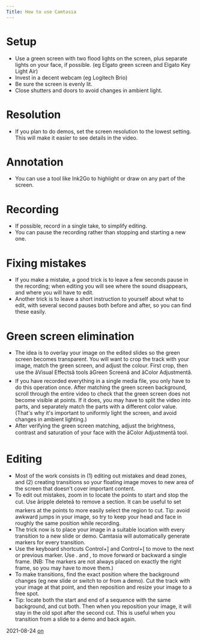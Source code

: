 ```yaml
---
Title: How to use Camtasia
---
```


# Setup

-  Use a green screen with two flood lights on the screen, plus separate lights on your face, if possible. (eg Elgato green screen and Elgato Key Light Air)
-  Invest in a decent webcam (eg Logitech Brio)
-  Be sure the screen is evenly lit.
-  Close shutters and doors to avoid changes in ambient light.

# Resolution

-  If you plan to do demos, set the screen resolution to the lowest setting. This will make it easier to see details in the video.

# Annotation

-  You can use a tool like Ink2Go to highlight or draw on any part of the screen.

# Recording

-  If possible, record in a single take, to simplify editing.
-  You can pause the recording rather than stopping and starting a new one.

# Fixing mistakes

-  If you make a mistake, a good trick is to leave a few seconds pause in the recording; when editing you will see where the sound disappears, and where you will have to edit.
-  Another trick is to leave a short instruction to yourself about what to edit, with several second pauses both before and after, so you can find these easily.

# Green screen elimination

-  The idea is to overlay your image on the edited slides so the green screen becomes transparent. You will want to crop the track with your image, match the green screen, and adjust the colour. First crop, then use the âVisual Effectsâ tools âGreen Screenâ and âColor Adjustmentâ.
-  If you have recorded everything in a single media file, you only have to do this operation once. After matching the green screen background, scroll through the entire video to check that the green screen does not become visible at points. If it does, you may have to split the video into parts, and separately match the parts with a different color value. (That's why it's important to uniformly light the screen, and avoid changes in ambient lighting.)
-  After verifying the green screen matching, adjust the brightness, contrast and saturation of your face with the âColor Adjustmentâ tool.

# Editing

-  Most of the work consists in (1) editing out mistakes and dead zones, and (2) creating transitions so your floating image moves to new area of the screen that doesn't cover important content.
-  To edit out mistakes, zoom in to locate the points to start and stop the cut. Use âripple deleteâ to remove a section. It can be useful to set markers at the points to more easily select the region to cut. Tip: avoid awkward jumps in your image, so try to keep your head and face in roughly the same position while recording.
-  The trick now is to place your image in a suitable location with every transition to a new slide or demo. Camtasia will automatically generate markers for every transition.
-  Use the keyboard shortcuts Control\+] and Control\+[ to move to the next or previous marker. Use . and , to move forward or backward a single frame. (NB: The markers are not always placed on exactly the right frame, so you may have to move them.)
-  To make transitions, find the exact position where the background changes (eg new slide or switch to or from a demo). Cut the track with your image at that point, and then reposition and resize your image to a free spot.
-  Tip: locate both the start and end of a sequence with the same background, and cut both. Then when you reposition your image, it will stay in the old spot after the second cut. This is useful when you transition from a slide to a demo and back again.

2021-08-24 [on](http://scg.unibe.ch/staff/oscar)
